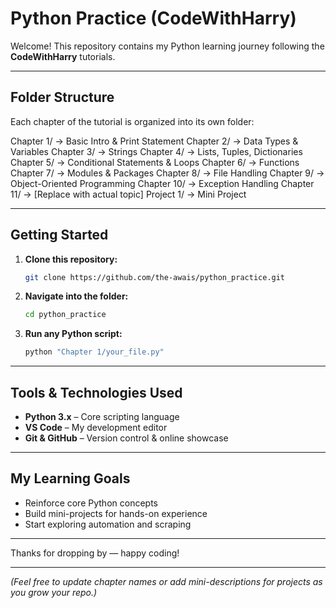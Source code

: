 # Python Practice (CodeWithHarry)

Welcome! This repository contains my Python learning journey following the **CodeWithHarry** tutorials.

---

##  Folder Structure

Each chapter of the tutorial is organized into its own folder:

Chapter 1/ → Basic Intro & Print Statement
Chapter 2/ → Data Types & Variables
Chapter 3/ → Strings
Chapter 4/ → Lists, Tuples, Dictionaries
Chapter 5/ → Conditional Statements & Loops
Chapter 6/ → Functions
Chapter 7/ → Modules & Packages
Chapter 8/ → File Handling
Chapter 9/ → Object-Oriented Programming
Chapter 10/ → Exception Handling
Chapter 11/ → [Replace with actual topic]
Project 1/ → Mini Project

---

##  Getting Started

1. **Clone this repository:**  
    ```bash
    git clone https://github.com/the-awais/python_practice.git
    ```

2. **Navigate into the folder:**  
    ```bash
    cd python_practice
    ```

3. **Run any Python script:**  
    ```bash
    python "Chapter 1/your_file.py"
    ```

---

##  Tools & Technologies Used

- **Python 3.x** – Core scripting language  
- **VS Code** – My development editor  
- **Git & GitHub** – Version control & online showcase  

---

##  My Learning Goals

- Reinforce core Python concepts  
- Build mini-projects for hands-on experience  
- Start exploring automation and scraping

---

Thanks for dropping by — happy coding! 

---

*(Feel free to update chapter names or add mini-descriptions for projects as you grow your repo.)*

